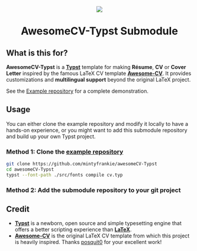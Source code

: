 <h1 align="center">
  <img src='https://user-images.githubusercontent.com/77310871/236178717-7ce72cfb-085a-4609-863b-cfceb3d6c9f2.png'>
  <br><br>
  AwesomeCV-Typst Submodule
</h1>

## What is this for?

**AwesomeCV-Typst** is a [**Typst**](https://github.com/typst/typst) template for making **Résume**, **CV** or **Cover Letter** inspired by the famous LaTeX CV template [**Awesome-CV**](https://github.com/posquit0/Awesome-CV). It provides customizations and **multilingual support** beyond the original LaTeX project.

See the [Example repository](https://github.com/mintyfrankie/awesomeCV-Typst) for a complete demonstration.

## Usage

You can either clone the example repository and modify it locally to have a hands-on experience, or you might want to add this submodule repository and build up your own Typst project.

### Method 1: Clone the [example repository](https://github.com/mintyfrankie/awesomeCV-Typst)

```bash
git clone https://github.com/mintyfrankie/awesomeCV-Typst
cd awesomeCV-Typst
typst --font-path ./src/fonts compile cv.typ
``` 

### Method 2: Add the submodule repository to your git project


## Credit

- [**Typst**](https://github.com/typst/typst) is a newborn, open source and simple typesetting engine that offers a better scripting experience than [**LaTeX**](https://www.latex-project.org/).
- [**Awesome-CV**](https://github.com/posquit0/Awesome-CV) is the original LaTeX CV template from which this project is heavily inspired. Thanks [posquit0](https://github.com/posquit0) for your excellent work!